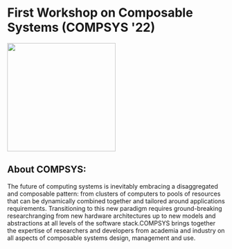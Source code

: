 # First Workshop on Composable Systems (COMPSYS '22)

<img align="center" width="250" src="/compsys22/assets/img/IPDPS4Color2022Virtual.jpg">

## About COMPSYS:
The future of computing systems is inevitably embracing a disaggregated and composable pattern: from clusters of computers to pools of resources that can be dynamically combined together and tailored around applications requirements. Transitioning to this new paradigm requires ground-breaking researchranging from new hardware architectures up to new models and abstractions at all levels of the software stack.COMPSYS brings together the expertise of researchers and developers from academia and industry on all aspects of composable systems design, management and use.
